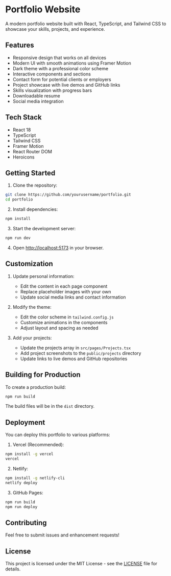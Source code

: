 # Portfolio Website

A modern portfolio website built with React, TypeScript, and Tailwind CSS to showcase your skills, projects, and experience.

## Features

- Responsive design that works on all devices
- Modern UI with smooth animations using Framer Motion
- Dark theme with a professional color scheme
- Interactive components and sections
- Contact form for potential clients or employers
- Project showcase with live demos and GitHub links
- Skills visualization with progress bars
- Downloadable resume
- Social media integration

## Tech Stack

- React 18
- TypeScript
- Tailwind CSS
- Framer Motion
- React Router DOM
- Heroicons

## Getting Started

1. Clone the repository:
```bash
git clone https://github.com/yourusername/portfolio.git
cd portfolio
```

2. Install dependencies:
```bash
npm install
```

3. Start the development server:
```bash
npm run dev
```

4. Open [http://localhost:5173](http://localhost:5173) in your browser.

## Customization

1. Update personal information:
   - Edit the content in each page component
   - Replace placeholder images with your own
   - Update social media links and contact information

2. Modify the theme:
   - Edit the color scheme in `tailwind.config.js`
   - Customize animations in the components
   - Adjust layout and spacing as needed

3. Add your projects:
   - Update the projects array in `src/pages/Projects.tsx`
   - Add project screenshots to the `public/projects` directory
   - Update links to live demos and GitHub repositories

## Building for Production

To create a production build:

```bash
npm run build
```

The build files will be in the `dist` directory.

## Deployment

You can deploy this portfolio to various platforms:

1. Vercel (Recommended):
```bash
npm install -g vercel
vercel
```

2. Netlify:
```bash
npm install -g netlify-cli
netlify deploy
```

3. GitHub Pages:
```bash
npm run build
npm run deploy
```

## Contributing

Feel free to submit issues and enhancement requests!

## License

This project is licensed under the MIT License - see the [LICENSE](LICENSE) file for details.
